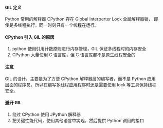 
#### GIL 定义

Python 常用的解释器 CPython 存在 Global Interperter Lock 全局解释器锁， 即使是多线程执行，同一时刻只有一个线程在运行。

#### CPython 引入 GIL 的原因

1. python 使用引用计数原则进行内存管理，GIL 保证多线程时的内存安全
2. CPython 大量使用 C 语言库，但 C 语言库都不是原生线程安全的



#### 注意

GIL 的设计，主要是为了方便 CPython 解释器层的编写者，而不是 Python 应用层面的程序员，所以在编写多线程应用程序时还是需要使用 lock 等工具保持线程安全。


#### 避开 GIL

1. 绕过 CPython 使用 JPython 解释器
2. 把关键性能代码，使用其他语言中实现，然后提供 Python 调用的接口
